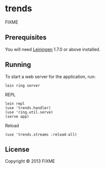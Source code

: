 # trends

FIXME

## Prerequisites

You will need [Leiningen][1] 1.7.0 or above installed.

[1]: https://github.com/technomancy/leiningen

## Running

To start a web server for the application, run:

    lein ring server

REPL

    lein repl
    (use 'trends.handler)
    (use 'ring.util.serve)
    (serve app)

Reload

    (use 'trends.streams :reload-all)

## License

Copyright © 2013 FIXME
